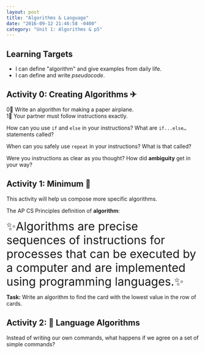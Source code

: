 ```yaml
---
layout: post
title: "Algorithms & Language"
date: "2016-09-12 21:46:58 -0400"
category: "Unit 1: Algorithms & p5"
---
```


## Learning Targets
- I can define "algorithm" and give examples from daily life.
- I can define and write _pseudocode_.

## Activity 0: Creating Algorithms ✈
0⃣ Write an algorithm for making a paper
airplane.   
1⃣ Your partner must follow instructions exactly.

How can you use `if` and `else` in your instructions? What are `if...else…` statements called?

When can you safely use `repeat` in your instructions? What is that called?

Were you instructions as clear as you thought? How did **ambiguity** get in your way?

## Activity 1: Minimum 🎴
This activity will help us compose more specific algorithms.

The AP CS Principles definition of **algorithm**:

<span style = "font-size: 30px; line-height: 1.2;">✨Algorithms are precise sequences of instructions for processes that can be executed by a computer and are implemented using programming languages.✨</span>

**Task:** Write an algorithm to find the card with the lowest value in the row of cards.

## Activity 2: 🤖 Language Algorithms
Instead of writing our own commands, what happens if we agree on a set of simple commands?
